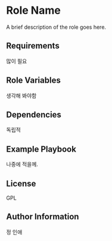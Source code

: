 Role Name
=========

A brief description of the role goes here.

Requirements
------------

많이 필요

Role Variables
--------------

생각해 봐야함

Dependencies
------------

독립적

Example Playbook
----------------

나중에 적을께.

License
-------

GPL

Author Information
------------------

정 인애
